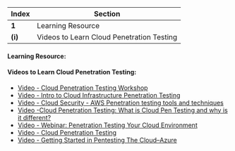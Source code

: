 Index | Section
---   | ---
**1** | Learning Resource
**(i)** | Videos to Learn Cloud Penetration Testing


#### Learning Resource:

#### Videos to Learn Cloud Penetration Testing:

  * [Video - Cloud Penetration Testing Workshop](https://www.youtube.com/watch?v=fiSJQfiS21c&ab_channel=SANSOffensiveOperations)
  * [Video - Intro to Cloud Infrastructure Penetration Testing](https://www.youtube.com/watch?v=ffBcIkjumBc&ab_channel=NetSPI)
  * [Video - Cloud Security - AWS Penetration testing tools and techniques](https://www.youtube.com/watch?v=0WAW1Hd-8Dg&ab_channel=Defsecone)
  * [Video -Cloud Penetration Testing: What is Cloud Pen Testing and why is it different?](https://www.youtube.com/watch?v=lOhvIooWzOg&ab_channel=SANSOffensiveOperations)
  * [Video - Webinar: Penetration Testing Your Cloud Environment](https://www.youtube.com/watch?v=YUnJ2F3BEdk&ab_channel=TrustedSec)
  * [Video - Cloud Penetration Testing](https://www.youtube.com/watch?v=aqumgrSBDM4&ab_channel=VTFoundation)
  * [Video - Getting Started in Pentesting The Cloud–Azure](https://www.youtube.com/watch?v=u_3cV0pzptY&ab_channel=BlackHillsInformationSecurity)
